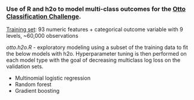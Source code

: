 ### Use of R and h2o to model multi-class outcomes for the [Otto Classification Challenge](https://www.kaggle.com/c/otto-group-product-classification-challenge).

[Training set](https://www.kaggle.com/c/otto-group-product-classification-challenge/data): 93 numeric features + categorical outcome variable with 9 levels, ~60,000 observations

*otto.h2o.R* - exploratory modeling using a subset of the training data to fit the below models with h2o. Hyperparameter tuning is then performed on each model type with the goal of decreasing multiclass log loss on the validation sets.

- Multinomial logistic regression
- Random forest
- Gradient boosting

